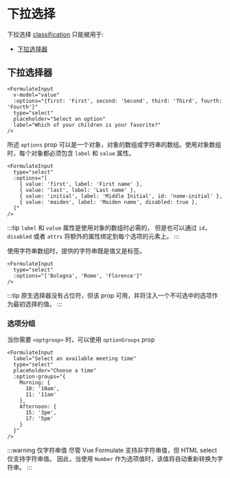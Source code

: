 # 下拉选择

下拉选择 [classification](/zh/guide/inputs/custom-inputs/#what-is-a-classification) 只能被用于:

- [下拉选择器](#select-2)

## 下拉选择器
<div id="select-2"></div>

```vue
<FormulateInput
  v-model="value"
  :options="{first: 'First', second: 'Second', third: 'Third', fourth: 'Fourth'}"
  type="select"
  placeholder="Select an option"
  label="Which of your children is your favorite?"
/>
```

<demo-input-select />

所述 `options` prop 可以是一个对象，对象的数组或字符串的数组。使用对象数组时，每个对象都必须包含 `label` 和 `value` 属性。

```vue
<FormulateInput
  type="select"
  :options="[
    { value: 'first', label: 'First name' },
    { value: 'last', label: 'Last name' },
    { value: 'initial', label: 'Middle Initial', id: 'name-initial' },
    { value: 'maiden', label: 'Maiden name', disabled: true },
  ]"
/>
```

:::tip
`label` 和 `value` 属性是使用对象的数组时必需的，
但是也可以通过 `id`，`disabled` 或者 `attrs` 将额外的属性绑定到每个选项的元素上。
:::

使用字符串数组时，提供的字符串既是值又是标签。

```vue
<FormulateInput
  type="select"
  :options="['Bologna', 'Rome', 'Florence']"
/>
```

:::tip
原生选择器没有占位符，但该 prop 可用，并将注入一个不可选中的选项作为最初选择的值。
:::

### 选项分组

当你需要 `<optgroup>` 时，可以使用 `optionGroups` prop

```vue
<FormulateInput
  label="Select an available meeting time"
  type="select"
  placeholder="Choose a time"
  :option-groups="{
    Morning: {
      10: '10am',
      11: '11am'
    },
    Afternoon: {
      15: '3pm',
      17: '5pm'
    }
  }"
/>
```

<demo-input-select-group />

:::warning 仅字符串值
尽管 Vue Formulate 支持非字符串值，但 HTML select 仅支持字符串值。
因此，当使用 `Number` 作为选项值时，该值将自动重新转换为字符串。
:::
